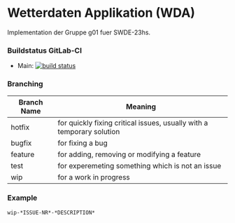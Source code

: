 # Wetterdaten Applikation (WDA)

Implementation der Gruppe g01 fuer SWDE-23hs.

### Buildstatus GitLab-CI
* Main: [![build status](https://gitlab.switch.ch/hslu/edu/bachelor-computer-science/swde/23hs01/fallstudie/g01/g01-wda/badges/main/pipeline.svg)](https://gitlab.switch.ch/hslu/edu/bachelor-computer-science/swde/23hs01/fallstudie/g01/g01-wda/-/pipelines)

### Branching
| Branch Name | Meaning                                                               |
|-------------|-----------------------------------------------------------------------|
| hotfix      | for quickly fixing critical issues, usually with a temporary solution |
| bugfix      | for fixing a bug                                                      |
| feature     | for adding, removing or modifying a feature                           |
| test        | for experemeting something which is not an issue                      |
| wip         | for a work in progress                                                |

### Example
`wip-*ISSUE-NR*-*DESCRIPTION*`
